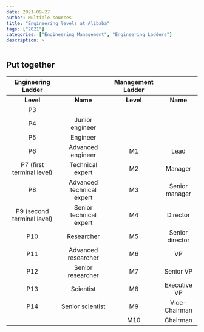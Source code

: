 ```yaml
---
date: 2021-09-27
author: Multiple sources
title: "Engineering levels at Alibaba"
tags: ["2021"]
categories: ["Engineering Management", "Engineering Ladders"]
description: >
---
```


## Put together

|     Engineering Ladder     |                           | Management Ladder |                 |
| :------------------------: | :-----------------------: | :---------------: | :-------------: |
|         **Level**          |         **Name**          |     **Level**     |    **Name**     |
|             P3             |                           |                   |                 |
|             P4             |      Junior engineer      |                   |                 |
|             P5             |         Engineer          |                   |                 |
|             P6             |     Advanced engineer     |        M1         |      Lead       |
| P7 (first terminal level)  |     Technical expert      |        M2         |     Manager     |
|             P8             | Advanced technical expert |        M3         | Senior manager  |
| P9 (second terminal level) |  Senior technical expert  |        M4         |    Director     |
|            P10             |        Researcher         |        M5         | Senior director |
|            P11             |    Advanced researcher    |        M6         |       VP        |
|            P12             |     Senior researcher     |        M7         |    Senior VP    |
|            P13             |         Scientist         |        M8         |  Executive VP   |
|            P14             |     Senior scientist      |        M9         |  Vice-Chairman  |
|                            |                           |        M10        |    Chairman     |
